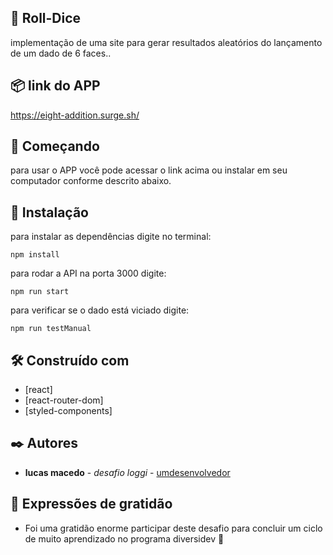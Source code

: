 ##   🎲 Roll-Dice

implementação de uma site para gerar resultados aleatórios do lançamento de um dado de 6 faces..


## 📦 link do APP

https://eight-addition.surge.sh/

## 🚀 Começando

para usar o APP você pode acessar o link acima ou instalar em seu computador conforme descrito abaixo.

## 🔧 Instalação

para instalar as dependências digite no terminal:

```
npm install 
```

para rodar a API na porta 3000 digite:

```
npm run start
```

para verificar se o dado está viciado digite:

```
npm run testManual
```

## 🛠️ Construído com

* [react]
* [react-router-dom]
* [styled-components]

## ✒️ Autores

* **lucas macedo** - *desafio loggi* - [umdesenvolvedor](https://github.com/lcsmacedo)


## 🎁 Expressões de gratidão

* Foi uma gratidão enorme participar deste desafio para concluir um ciclo de muito aprendizado no programa diversidev 📢
